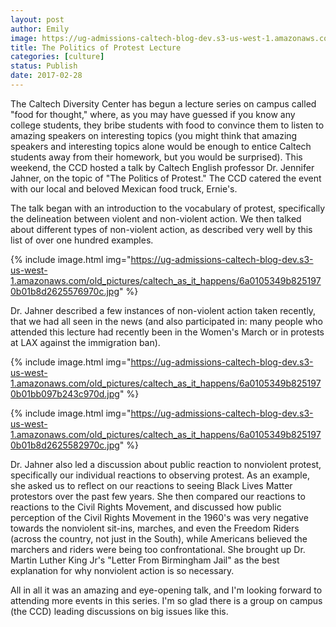 ```yaml
---
layout: post
author: Emily
image: https://ug-admissions-caltech-blog-dev.s3-us-west-1.amazonaws.com/old_pictures/caltech_as_it_happens/6a0105349b8251970b01bb097b2423970d.jpg
title: The Politics of Protest Lecture
categories: [culture]
status: Publish
date: 2017-02-28
---
```


The Caltech Diversity Center has begun a lecture series on campus called "food for thought," where, as you may have guessed if you know any college students, they bribe students with food to convince them to listen to amazing speakers on interesting topics (you might think that amazing speakers and interesting topics alone would be enough to entice Caltech students away from their homework, but you would be surprised). This weekend, the CCD hosted a talk by Caltech English professor Dr. Jennifer Jahner, on the topic of "The Politics of Protest." The CCD catered the event with our local and beloved Mexican food truck, Ernie's.

The talk began with an introduction to the vocabulary of protest, specifically the delineation between violent and non-violent action. We then talked about different types of non-violent action, as described very well by this list of over one hundred examples.


{% include image.html img="https://ug-admissions-caltech-blog-dev.s3-us-west-1.amazonaws.com/old_pictures/caltech_as_it_happens/6a0105349b8251970b01b8d2625576970c.jpg" %}

Dr. Jahner described a few instances of non-violent action taken recently, that we had all seen in the news (and also participated in: many people who attended this lecture had recently been in the Women's March or in protests at LAX against the immigration ban).


{% include image.html img="https://ug-admissions-caltech-blog-dev.s3-us-west-1.amazonaws.com/old_pictures/caltech_as_it_happens/6a0105349b8251970b01bb097b243c970d.jpg" %}


{% include image.html img="https://ug-admissions-caltech-blog-dev.s3-us-west-1.amazonaws.com/old_pictures/caltech_as_it_happens/6a0105349b8251970b01b8d2625582970c.jpg" %}

Dr. Jahner also led a discussion about public reaction to nonviolent protest, specifically our individual reactions to observing protest. As an example, she asked us to reflect on our reactions to seeing Black Lives Matter protestors over the past few years. She then compared our reactions to reactions to the Civil Rights Movement, and discussed how public perception of the Civil Rights Movement in the 1960's was very negative towards the nonviolent sit-ins, marches, and even the Freedom Riders (across the country, not just in the South), while Americans believed the marchers and riders were being too confrontational. She brought up Dr. Martin Luther King Jr's "Letter From Birmingham Jail" as the best explanation for why nonviolent action is so necessary.

All in all it was an amazing and eye-opening talk, and I'm looking forward to attending more events in this series. I'm so glad there is a group on campus (the CCD) leading discussions on big issues like this.

